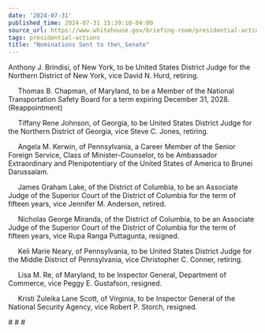 ```yaml
---
date: '2024-07-31'
published_time: 2024-07-31 15:39:10-04:00
source_url: https://www.whitehouse.gov/briefing-room/presidential-actions/2024/07/31/nominations-sent-to-the-senate-154/
tags: presidential-actions
title: "Nominations Sent to the\_Senate"
---
```

 
Anthony J. Brindisi, of New York, to be United States District Judge for
the Northern District of New York, vice David N. Hurd, retiring.

     Thomas B. Chapman, of Maryland, to be a Member of the National
Transportation Safety Board for a term expiring December 31, 2028. 
(Reappointment)

     Tiffany Rene Johnson, of Georgia, to be United States District
Judge for the Northern District of Georgia, vice Steve C. Jones,
retiring.

     Angela M. Kerwin, of Pennsylvania, a Career Member of the Senior
Foreign Service, Class of Minister-Counselor, to be Ambassador
Extraordinary and Plenipotentiary of the United States of America to
Brunei Darussalam.

     James Graham Lake, of the District of Columbia, to be an Associate
Judge of the Superior Court of the District of Columbia for the term of
fifteen years, vice Jennifer M. Anderson, retired.

     Nicholas George Miranda, of the District of Columbia, to be an
Associate Judge of the Superior Court of the District of Columbia for
the term of fifteen years, vice Rupa Ranga Puttagunta, resigned.

     Keli Marie Neary, of Pennsylvania, to be United States District
Judge for the Middle District of Pennsylvania, vice Christopher C.
Conner, retiring.

     Lisa M. Re, of Maryland, to be Inspector General, Department of
Commerce, vice Peggy E. Gustafson, resigned.

     Kristi Zuleika Lane Scott, of Virginia, to be Inspector General of
the National Security Agency, vice Robert P. Storch, resigned.

  
\# \# \#
